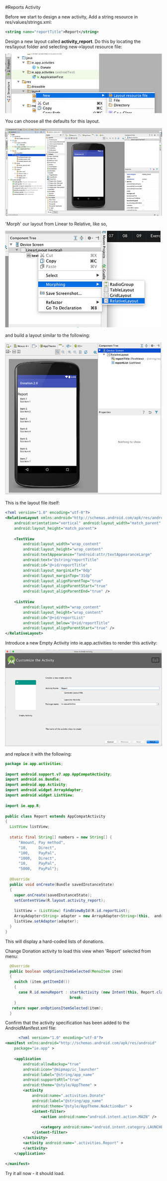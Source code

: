 #Reports Activity

Before we start to design a new activity, Add a string resource in res/values/strings.xml:

~~~xml
<string name="reportTitle">Report</string>
~~~

Design a new layout called <b>activity_report</b>. Do this by locating the res/layout folder and selecting new->layout resource file:

![](../img/lab3s301.png)

You can choose all the defaults for this layout.

![](../img/lab3s302.png)

'Morph' our layout from Linear to Relative, like so,

![](../img/lab3s303.png)

and build a layout similar to the following:


![](../img/lab3s304.png)

This is the layout file itself:

~~~xml
<?xml version="1.0" encoding="utf-8"?>
<RelativeLayout xmlns:android="http://schemas.android.com/apk/res/android"
    android:orientation="vertical" android:layout_width="match_parent"
    android:layout_height="match_parent">

    <TextView
        android:layout_width="wrap_content"
        android:layout_height="wrap_content"
        android:textAppearance="?android:attr/textAppearanceLarge"
        android:text="@string/reportTitle"
        android:id="@+id/reportTitle"
        android:layout_marginLeft="0dp"
        android:layout_marginTop="31dp"
        android:layout_alignParentTop="true"
        android:layout_alignParentStart="true"
        android:layout_alignParentEnd="true" />

    <ListView
        android:layout_width="wrap_content"
        android:layout_height="wrap_content"
        android:id="@+id/reportList"
        android:layout_below="@+id/reportTitle"
        android:layout_alignParentStart="true" />
</RelativeLayout>
~~~

Introduce a new Empty Activity into ie.app.activities to render this activity:

![](../img/lab3s305.png)

and replace it with the following:

~~~java
package ie.app.activities;

import android.support.v7.app.AppCompatActivity;
import android.os.Bundle;
import android.app.Activity;
import android.widget.ArrayAdapter;
import android.widget.ListView;

import ie.app.R;

public class Report extends AppCompatActivity
{
  ListView listView;
  
  static final String[] numbers = new String[] { 
      "Amount, Pay method",
      "10,     Direct",
      "100,    PayPal",
      "1000,   Direct",
      "10,     PayPal",
      "5000,   PayPal"};
 
  @Override
  public void onCreate(Bundle savedInstanceState) 
  {
    super.onCreate(savedInstanceState);
    setContentView(R.layout.activity_report);
 
    listView = (ListView) findViewById(R.id.reportList);
    ArrayAdapter<String> adapter = new ArrayAdapter<String>(this,  android.R.layout.simple_list_item_1, numbers); 
    listView.setAdapter(adapter);
  }
} 
~~~

This will display a hard-coded lists of donations.

Change Donation activity to load this view when 'Report' selected from menu:

~~~java
  @Override
  public boolean onOptionsItemSelected(MenuItem item)
  {
    switch (item.getItemId())
    {
      case R.id.menuReport : startActivity (new Intent(this, Report.class));
                             break;
    }
   return super.onOptionsItemSelected(item);
  }
~~~

Confirm that the activity specification has been added to the AndroidManifest.xml file:

~~~xml
      <?xml version="1.0" encoding="utf-8"?>
<manifest xmlns:android="http://schemas.android.com/apk/res/android"
    package="ie.app" >

    <application
        android:allowBackup="true"
        android:icon="@mipmap/ic_launcher"
        android:label="@string/app_name"
        android:supportsRtl="true"
        android:theme="@style/AppTheme" >
        <activity
            android:name=".activities.Donate"
            android:label="@string/app_name"
            android:theme="@style/AppTheme.NoActionBar" >
            <intent-filter>
                <action android:name="android.intent.action.MAIN" />

                <category android:name="android.intent.category.LAUNCHER" />
            </intent-filter>
        </activity>
        <activity android:name=".activities.Report" >
        </activity>
    </application>

</manifest>

~~~

Try it all now - it should load.